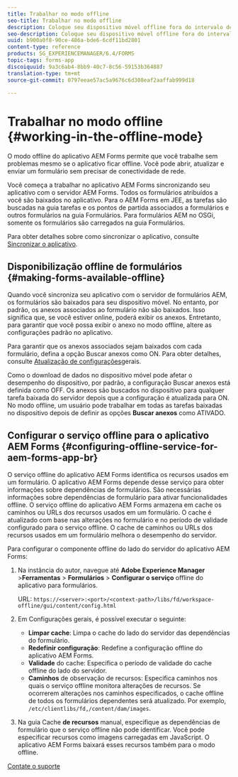 ```yaml
---
title: Trabalhar no modo offline
seo-title: Trabalhar no modo offline
description: Coloque seu dispositivo móvel offline fora do intervalo de rede do AEM Forms ou em um modo completamente offline e trabalhe no aplicativo AEM Forms
seo-description: Coloque seu dispositivo móvel offline fora do intervalo de rede do AEM Forms ou em um modo completamente offline e trabalhe no aplicativo AEM Forms
uuid: b900a0f8-90ce-486a-bde6-6cdf11bd2801
content-type: reference
products: SG_EXPERIENCEMANAGER/6.4/FORMS
topic-tags: forms-app
discoiquuid: 9a3c6ab4-8bb9-40c7-8c56-59153b364887
translation-type: tm+mt
source-git-commit: 0797eeae57ac5a9676c6d308eaf2aaffab999d18

---
```



# Trabalhar no modo offline {#working-in-the-offline-mode}

O modo offline do aplicativo AEM Forms permite que você trabalhe sem problemas mesmo se o aplicativo ficar offline. Você pode abrir, atualizar e enviar um formulário sem precisar de conectividade de rede.

Você começa a trabalhar no aplicativo AEM Forms sincronizando seu aplicativo com o servidor AEM Forms. Todos os formulários atribuídos a você são baixados no aplicativo. Para o AEM Forms em JEE, as tarefas são buscadas na guia tarefas e os pontos de partida associados a formulários e outros formulários na guia Formulários. Para formulários AEM no OSGi, somente os formulários são carregados na guia Formulários.

Para obter detalhes sobre como sincronizar o aplicativo, consulte [Sincronizar o aplicativo](/help/forms/using/sync-app.md).

## Disponibilização offline de formulários {#making-forms-available-offline}

Quando você sincroniza seu aplicativo com o servidor de formulários AEM, os formulários são baixados para seu dispositivo móvel. No entanto, por padrão, os anexos associados ao formulário não são baixados. Isso significa que, se você estiver online, poderá exibir os anexos. Entretanto, para garantir que você possa exibir o anexo no modo offline, altere as configurações padrão no aplicativo.

Para garantir que os anexos associados sejam baixados com cada formulário, defina a opção Buscar anexos como ON. Para obter detalhes, consulte [Atualização de configurações](/help/forms/using/update-general-settings.md)gerais.

Como o download de dados no dispositivo móvel pode afetar o desempenho do dispositivo, por padrão, a configuração Buscar anexos está definida como OFF. Os anexos são buscados no dispositivo para qualquer tarefa baixada do servidor depois que a configuração é atualizada para ON. No modo offline, um usuário pode trabalhar em todas as tarefas baixadas no dispositivo depois de definir as opções **Buscar anexos** como ATIVADO.

## Configurar o serviço offline para o aplicativo AEM Forms {#configuring-offline-service-for-aem-forms-app-br}

O serviço offline do aplicativo AEM Forms identifica os recursos usados em um formulário. O aplicativo AEM Forms depende desse serviço para obter informações sobre dependências de formulários. São necessárias informações sobre dependências de formulário para ativar funcionalidades offline.  O serviço offline do aplicativo AEM Forms armazena em cache os caminhos ou URLs dos recursos usados em um formulário. O cache é atualizado com base nas alterações no formulário e no período de validade configurado para o serviço offline. O cache de caminhos ou URLs dos recursos usados em um formulário melhora o desempenho do servidor.

Para configurar o componente offline do lado do servidor do aplicativo AEM Forms:

1. Na instância do autor, navegue até **Adobe Experience Manager** >**Ferramentas** > **Formulários** > **Configurar o serviço** offline do aplicativo para formulários.

   URL: `https://<server>:<port>/<context-path>/libs/fd/workspace-offline/gui/content/config.html`

1. Em Configurações gerais, é possível executar o seguinte:

   * **Limpar cache**: Limpa o cache do lado do servidor das dependências do formulário.
   * **Redefinir configuração**: Redefine a configuração offline do aplicativo AEM Forms.
   * **Validade** do cache: Especifica o período de validade do cache offline do lado do servidor.
   * **Caminhos** de observação de recursos: Especifica caminhos nos quais o serviço offline monitora alterações de recursos. Se ocorrerem alterações nos caminhos especificados, o cache offline de todos os formulários dependentes será atualizado. Por exemplo, `/etc/clientlibs/fd,/content/dam/images`.

1. Na guia Cache **de recursos** manual, especifique as dependências de formulário que o serviço offline não pode identificar. Você pode especificar recursos como imagens carregadas em JavaScript. O aplicativo AEM Forms baixará esses recursos também para o modo offline.

[Contate o suporte](https://www.adobe.com/account/sign-in.supportportal.html)
